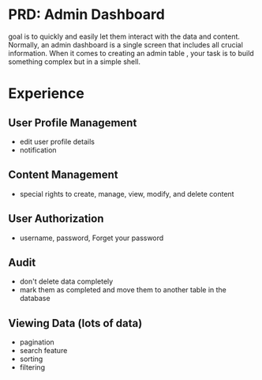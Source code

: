 # PRD: Admin Dashboard

goal is to quickly and easily let them interact with the data and content.
Normally, an admin dashboard is a single screen that includes all crucial information.
When it comes to creating an admin table , your task is to build something complex but in a simple shell.

# Experience

## User Profile Management

- edit user profile details
- notification

## Content Management

- special rights to create, manage, view, modify, and delete content

## User Authorization

- username, password, Forget your password

## Audit

- don't delete data completely
- mark them as completed and move them to another table in the database

## Viewing Data (lots of data)

- pagination
- search feature
- sorting
- filtering
